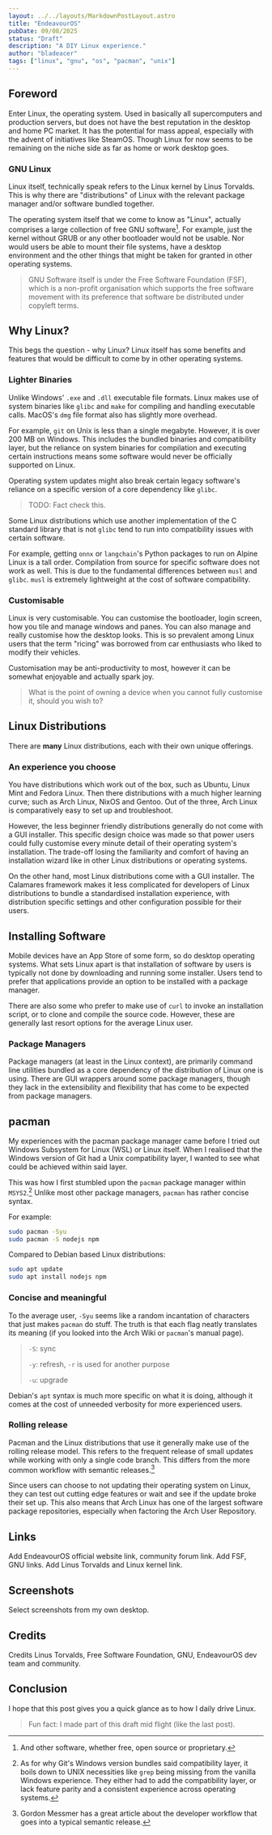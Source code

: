 ```yaml
---
layout: ../../layouts/MarkdownPostLayout.astro
title: "EndeavourOS"
pubDate: 09/08/2025
status: "Draft"
description: "A DIY Linux experience."
author: "bladeacer"
tags: ["linux", "gnu", "os", "pacman", "unix"]
---
```


## Foreword
Enter Linux, the operating system. Used in basically all supercomputers and
production servers, but does not have the best reputation in the desktop and
home PC market. It has the potential for mass appeal, especially with the
advent of initiatives like SteamOS. Though Linux for now seems to be remaining
on the niche side as far as home or work desktop goes.

### GNU Linux
Linux itself, technically speak refers to the Linux kernel by Linus Torvalds.
This is why there are "distributions" of Linux with the relevant package manager
and/or software bundled together.

The operating system itself that we come to know as "Linux", actually comprises
a large collection of free GNU software[^1]. For example, just the kernel without
GRUB or any other bootloader would not be usable. Nor would users be able to
mount their file systems, have a desktop environment and the other things that
might be taken for granted in other operating systems.

> GNU Software itself is under the Free Software Foundation (FSF), which is a
> non-profit organisation which supports the free software movement
> with its preference that software be distributed under copyleft terms.

## Why Linux?
This begs the question - why Linux? Linux itself has some benefits and features
that would be difficult to come by in other operating systems.

### Lighter Binaries
Unlike Windows' `.exe` and `.dll` executable file formats. Linux makes use of system
binaries like `glibc` and `make` for compiling and handling executable calls. MacOS's
`dmg` file format also has slightly more overhead.

For example, `git` on Unix is less than a single megabyte. However, it is over
200 MB on Windows. This includes the bundled binaries and compatibility layer,
but the reliance on system binaries for compilation and executing certain instructions
means some software would never be officially supported on Linux.

Operating system updates might also break certain legacy software's reliance on
a specific version of a core dependency like `glibc`.
> TODO: Fact check this.

Some Linux distributions which use another implementation of the C standard
library that is not `glibc` tend to run into compatibility issues with certain software.

For example, getting `onnx` or `langchain`'s Python packages to run on Alpine
Linux is a tall order. Compilation from source for specific software does not
work as well. This is due to the fundamental differences between `musl` and `glibc`.
`musl` is extremely lightweight at the cost of software compatibility.

### Customisable
Linux is very customisable. You can customise the bootloader, login screen, how
you tile and manage windows and panes. You can also manage and really customise how
the desktop looks. This is so prevalent among Linux users that the term "ricing"
was borrowed from car enthusiasts who liked to modify their vehicles.

Customisation may be anti-productivity to most, however it can be somewhat enjoyable
and actually spark joy.

> What is the point of owning a device when you cannot fully customise it,
> should you wish to?

## Linux Distributions
There are **many** Linux distributions, each with their own unique offerings.

### An experience you choose
You have distributions which work out of the box, such as Ubuntu, Linux Mint and
Fedora Linux. Then there distributions with a much higher learning curve; such
as Arch Linux, NixOS and Gentoo. Out of the three, Arch Linux is comparatively easy
to set up and troubleshoot.

However, the less beginner friendly distributions generally do not come with a GUI
installer. This specific design choice was made so that power users could fully
customise every minute detail of their operating system's installation. The trade-off
losing the familiarity and comfort of having an installation wizard like in other
Linux distributions or operating systems.

On the other hand, most Linux distributions come with a GUI installer. The
Calamares framework makes it less complicated for developers of Linux distributions
to bundle a standardised installation experience, with distribution specific settings
and other configuration possible for their users.

## Installing Software
Mobile devices have an App Store of some form, so do desktop operating systems.
What sets Linux apart is that installation of software by users is typically not
done by downloading and running some installer. Users tend to prefer that
applications provide an option to be installed with a package manager.

There are also some who prefer to make use of `curl` to invoke an installation script,
or to clone and compile the source code. However, these are generally last resort
options for the average Linux user.

### Package Managers
Package managers (at least in the Linux context), are primarily command line utilities
bundled as a core dependency of the distribution of Linux one is using. There
are GUI wrappers around some package managers, though they lack in the extensibility
and flexibility that has come to be expected from package managers.

## pacman
My experiences with the pacman package manager came before I tried out Windows
Subsystem for Linux (WSL) or Linux itself. When I realised that the Windows
version of Git had a Unix compatibility layer, I wanted to see what could be
achieved within said layer.

This was how I first stumbled upon the `pacman` package manager within `MSYS2`.[^2]
Unlike most other package managers, `pacman` has rather concise syntax.

For example:
```bash
sudo pacman -Syu
sudo pacman -S nodejs npm
```

Compared to Debian based Linux distributions:
```bash
sudo apt update
sudo apt install nodejs npm
```

### Concise and meaningful
To the average user, `-Syu` seems like a random incantation of characters that
just makes `pacman` do stuff. The truth is that each flag neatly translates its
meaning (if you looked into the Arch Wiki or `pacman`'s manual page).

> `-S`: sync
>
> `-y`: refresh, `-r` is used for another purpose
>
> `-u`: upgrade

Debian's `apt` syntax is much more specific on what it is doing, although it
comes at the cost of unneeded verbosity for more experienced users.

### Rolling release
Pacman and the Linux distributions that use it generally make use of the rolling
release model. This refers to the frequent release of small updates while working
with only a single code branch. This differs from the more common workflow with
semantic releases.[^3]

Since users can choose to not updating their operating system on Linux, they can
test out cutting edge features or wait and see if the update broke their set up.
This also means that Arch Linux has one of the largest software package
repositories, especially when factoring the Arch User Repository.

## Links
Add EndeavourOS official website link, community forum link.
Add FSF, GNU links.
Add Linus Torvalds and Linux kernel link.

## Screenshots
Select screenshots from my own desktop.

## Credits
Credits Linus Torvalds, Free Software Foundation, GNU, EndeavourOS dev team and community.

## Conclusion
I hope that this post gives you a quick glance as to how I daily drive Linux.

> Fun fact: I made part of this draft mid flight (like the last post).

[^1]: And other software, whether free, open source or proprietary.
[^2]: As for why Git's Windows version bundles said compatibility layer, it boils down to
UNIX necessities like `grep` being missing from the vanilla Windows experience. They either had
to add the compatibility layer, or lack feature parity and a consistent experience across operating systems.
[^3]: Gordon Messmer has a great article about the developer workflow that goes into a typical semantic release.

